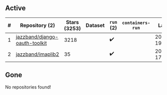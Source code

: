 ## Active
| # | Repository (2) | Stars (3253) | Dataset | `run` (2) | `containers-run` | Last Modified |
| --- | --- | --- | --- | --- | --- | --- |
| 1 | [jazzband/django-oauth-toolkit](https://github.com/jazzband/django-oauth-toolkit) | 3218 |  | :heavy_check_mark: |  | 2025-03-17 19:12:08+00:00 |
| 2 | [jazzband/imaplib2](https://github.com/jazzband/imaplib2) | 35 |  | :heavy_check_mark: |  | 2025-02-03 17:56:26+00:00 |

## Gone
No repositories found!

